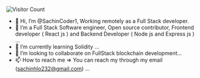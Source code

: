    ![Visitor Count](https://profile-counter.glitch.me/sachincoder1/count.svg)


- 👋 Hi, I’m @SachinCoder1, Working remotely as a Full Stack developer.
- 👀 I’m a Full Stack Software engineer, Open source contributor, Frontend developer ( React js ) and Backend Developer ( Node js and Express js ) ...
- 🌱 I’m currently learning Solidity ...
- 💞️ I’m looking to collaborate on FullStack blockchain development...
- 📫 How to reach me => You can reach my through my email (sachinhlo232@gmail.com) ...

<!---
SachinCoder1/SachinCoder1 is a ✨ special ✨ repository because its `README.md` (this file) appears on your GitHub profile.
You can click the Preview link to take a look at your changes.
--->
